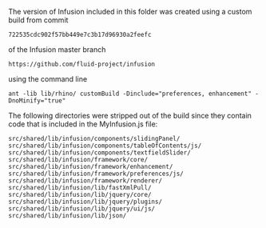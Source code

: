 
The version of Infusion included in this folder was created using a custom build from commit

    722535cdc902f57bb449e7c3b17d96930a2feefc

of the Infusion master branch

    https://github.com/fluid-project/infusion

using the command line

    ant -lib lib/rhino/ customBuild -Dinclude="preferences, enhancement" -DnoMinify="true"

The following directories were stripped out of the build since they contain code that is included in the MyInfusion.js file:

    src/shared/lib/infusion/components/slidingPanel/
    src/shared/lib/infusion/components/tableOfContents/js/
    src/shared/lib/infusion/components/textfieldSlider/
    src/shared/lib/infusion/framework/core/
    src/shared/lib/infusion/framework/enhancement/
    src/shared/lib/infusion/framework/preferences/js/
    src/shared/lib/infusion/framework/renderer/
    src/shared/lib/infusion/lib/fastXmlPull/
    src/shared/lib/infusion/lib/jquery/core/
    src/shared/lib/infusion/lib/jquery/plugins/
    src/shared/lib/infusion/lib/jquery/ui/js/
    src/shared/lib/infusion/lib/json/